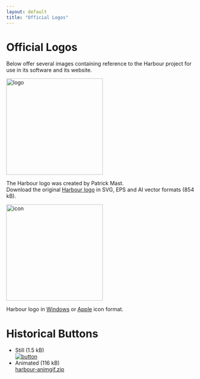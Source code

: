 ```yaml
---
layout: default
title: "Official Logos"
---
```

# Official Logos

Below offer several images containing reference to the Harbour project for
use in its software and its website.

<a href="{{ site.baseurl }}/images/harbour-full.svg"><img src="{{ site.baseurl }}/images/harbour-full.svg" alt="logo" height="256"></a>

The Harbour logo was created by Patrick Mast.<br>
Download the original
[Harbour logo](https://harbour.github.io/art/harbour-logo-2001.zip) in SVG, EPS and AI vector formats (854 kB).

<a href="{{ site.baseurl }}/art/harbour-logo-2016.zip"><img src="{{ site.baseurl }}/images/harbour-2016.svg" alt="icon" height="256"></a>

Harbour logo in
[Windows](https://raw.githubusercontent.com/vszakats/harbour-core/master/package/harbour.ico) or
[Apple](https://raw.githubusercontent.com/vszakats/harbour-core/master/package/harbour.icns) icon format.<br>

# Historical Buttons

* Still (1.5 kB)<br>
  [![button](https://harbour.github.io/art/harbour-button.png)](https://harbour.github.io/art/harbour-button.png)
* Animated (116 kB)<br>
  [harbour-animgif.zip](https://harbour.github.io/art/harbour-animgif.zip)
